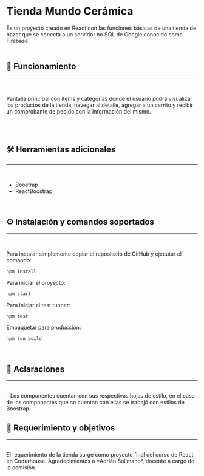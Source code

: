 #  Tienda Mundo Cerámica

Es un proyecto creado en React con las funciones básicas de una tienda de bazar que se conecta a un servidor no SQL de Google conocido como Firebase.
<br>
<br>

## 🚀 Funcionamiento
___
<br>

Pantalla principal con items y categorías donde el usuario podrá visualizar los productos de la tienda, navegar al detalle, agregar a un carrito y recibir un comprobante de pedido con la información del mismo.

<br>
<br>

## 🛠️ Herramientas adicionales
___
<br>

- Boostrap
- ReactBoostrap

<br>

## ⚙️ Instalación y comandos soportados
___
<br>

Para instalar simplemente copiar el repositorio de GitHub y ejecutar el comando:  

`npm install`


Para iniciar el proyecto:  

`npm start`

Para iniciar el test tunner:   

`npm test`  

Empaquetar para producción:  

`npm run build`

<br>

## 💬 Aclaraciones
___
<br>
-  Los componentes cuentan con sus respectivas hojas de estilo, en el caso de los componentes que no cuentan con ellas se trabajó con estilos de Boostrap.

<br>

## 🏁 Requerimiento y objetivos 
___

<br>
El requerimiento de la tienda surge como proyecto final del curso de React en Coderhouse. Agradecimientos a *Adrián Solimano*, docente a cargo de la comisión.